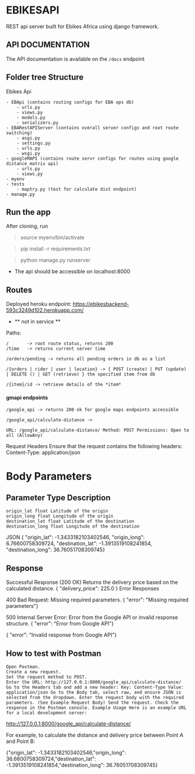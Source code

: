 # EBIKESAPI

REST api server built for Ebikes Africa using django framework.

## API DOCUMENTATION

The API documentation is available on the `/docs` endpoint

<h2> Folder tree Structure </h2>

Ebikes Api

    - EBApi (contains routing configs for EBA ops db)
        - urls.py
        - views.py
        - models.py
        - serializers.py
    - EBARestAPIServer (contains overall server configs and root route switching)
        - asgi.py
        - settings.py
        - urls.py
        - wsgi.py
    - googleMAPI (contains route servr configs for routes using google distance matrix api)
        - urls.py
        - views.py
    - myenv
    - tests
        - maptry.py (test for calculate dist endpoint)
    - manage.py

<h2> Run the app </h2>

After cloning, run

> source myenv/bin/activate

> pip install -r requirements.txt

> python manage.py runserver

- The api should be accessible on localhost:8000

<h2> Routes </h2>

Deployed heroku endpoint: https://ebikesbackend-593c3249d102.herokuapp.com/

- ** not in service **


Paths:

    /       -> root route status, returns 200 
    /time   -> returns current server time

    /orders/pending -> returns all pending orders in db as a list

    /{orders | rider | user | location} -> { POST (create) | PUT (update) | DELETE () | GET (retrieve) } the specified item from db

    /{item}/id -> retrieve details of the *item*

<h4> gmapi endpoints </h4>

    /google_api -> returns 200 ok for google maps endpoints accessible

    /google_api/calculate-distance ->

    URL: /google_api/calculate-distance/ Method: POST Permissions: Open to all (AllowAny)

Request Headers Ensure that the request contains the following headers: Content-Type: application/json

# Body Parameters

## Parameter Type Description

    origin_lat float Latitude of the origin
    origin_long float Longitude of the origin
    destination_lat float Latitude of the destination
    destination_long float Longitude of the destination

JSON { "origin_lat": -1.3433182103402546, "origin_long": 6.76600758309724, "destination_lat": -1.3913519108241854, "destination_long": 36.76051708309745}

## Response

Successful Response (200 OK) Returns the delivery price based on the calculated distance. { "delivery_price": 225.0 }
Error Responses

400 Bad Request: Missing required parameters. { "error": "Missing required parameters"}

500 Internal Server Error: Error from the Google API or invalid response structure. { "error": "Error from Google API"}

{ "error": "Invalid response from Google API"}

## How to test with Postman

    Open Postman.
    Create a new request.
    Set the request method to POST.
    Enter the URL: http://127.0.0.1:8000/google_api/calculate-distance/
    Go to the Headers tab and add a new header: Key: Content-Type Value: application/json Go to the Body tab, select raw, and ensure JSON is selected from the dropdown. Enter the request body with the required parameters. (See Example Request Body) Send the request. Check the response in the Postman console. Example Usage Here is an example URL for a local development server:

http://127.0.0.1:8000/google_api/calculate-distance/

For example, to calculate the distance and delivery price between Point A and Point B:

{"origin_lat": -1.3433182103402546,"origin_long": 36.6600758309724,"destination_lat": -1.3913519108241854,"destination_long": 36.76051708309745}
